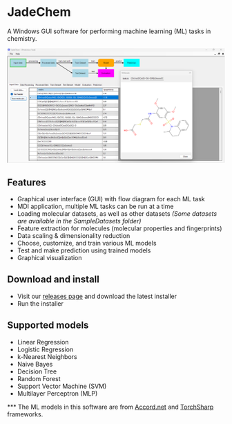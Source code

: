 ﻿# JadeChem
A Windows GUI software for performing machine learning (ML) tasks in chemistry.

![Main windows](/Images/MainInterface.png "Artificial neural network")

## Features
- Graphical user interface (GUI) with flow diagram for each ML task
- MDI application, multiple ML tasks can be run at a time
- Loading molecular datasets, as well as other datasets *(Some datasets are available in the SampleDatasets folder)*
- Feature extraction for molecules (molecular properties and fingerprints)
- Data scaling & dimensionality reduction
- Choose, customize, and train various ML models
- Test and make prediction using trained models
- Graphical visualization

## Download and install
- Visit our [releases page](https://github.com/phatdatnguyen/JadeChem/releases) and download the latest installer
- Run the installer

## Supported models
  - Linear Regression
  - Logistic Regression
  - k-Nearest Neighbors
  - Naive Bayes
  - Decision Tree
  - Random Forest
  - Support Vector Machine (SVM)
  - Multilayer Perceptron (MLP)

  *** The ML models in this software are from [Accord.net](http://accord-framework.net/) and [TorchSharp](https://github.com/dotnet/TorchSharp) frameworks.